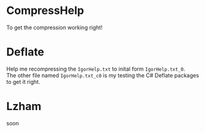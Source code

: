 # CompressHelp
To get the compression working right!

# Deflate
Help me recompressing the `IgorHelp.txt` to inital form `IgorHelp.txt_0`.\
The other file named `IgorHelp.txt_c0` is my testing the C# Deflate packages to get it right.

# Lzham
soon
